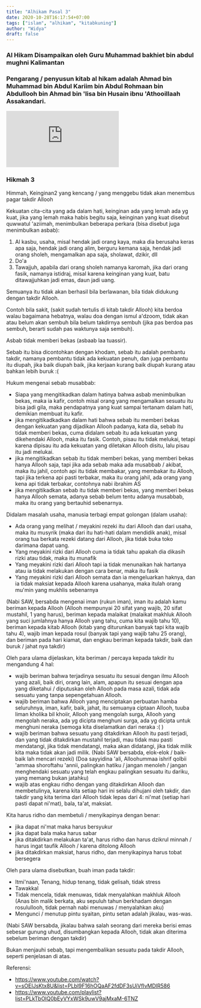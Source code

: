 ```yaml
---
title: "Alhikam Pasal 3"
date: 2020-10-28T16:17:54+07:00
tags: ["islam", "alhikam", "kitabkuning"]
author: "Widya"
draft: false
---
```


### Al Hikam Disampaikan oleh Guru Muhammad bakhiet bin abdul mughni Kalimantan
### Pengarang / penyusun kitab al hikam adalah Ahmad bin Muhammad bin Abdul Kariim bin Abdul Rohmaan bin Abdullooh bin Ahmad bin 'Iisa bin Husain ibnu 'Athooillaah Assakandari.

<iframe width="300" height="150"
src="https://www.youtube.com/embed/sOEIJsKtx8U" 
frameborder="0" 
allow="accelerometer; encrypted-media; gyroscope; picture-in-picture" 
allowfullscreen></iframe>

### Hikmah 3

Himmah, Keinginan2 yang kencang / yang menggebu tidak akan menembus pagar takdir Allooh

Kekuatan cita-cita yang ada dalam hati, keinginan ada yang lemah ada yg kuat, jika yang lemah maka habis begitu saja, keinginan yang kuat disebut quwwatul 'aziimah, menimbulkan beberapa perkara (bisa disebut juga menimbulkan asbab):

1. Al kasbu, usaha, misal hendak jadi orang kaya, maka dia berusaha keras apa saja, hendak jadi orang alim, berguru kemana saja, hendak jadi orang sholeh, mengamalkan apa saja, sholawat, dzikir, dll
2. Do'a
3. Tawajjuh, apabila dari orang sholeh namanya karomah, jika dari orang fasik, namanya istidraj, misal karena keinginan yang kuat, batu ditawajjuhkan jadi emas, daun jadi uang.

Semuanya itu tidak akan berhasil bila berlawanan, bila tidak didukung dengan takdir Allooh.

Contoh bila sakit, (sakit sudah tertulis di kitab takdir Allooh) kita berdoa walau bagaimana hebatnya, walau doa dengan ismul a'dzoom, tidak akan atau belum akan sembuh bila belum takdirnya sembuh (jika pas berdoa pas sembuh, berarti sudah pas waktunya saja sembuh).

Asbab tidak memberi bekas (asbaab laa tuassir).

Sebab itu bisa dicontohkan dengan khodam, sebab itu adalah pembantu takdir, namanya pembantu tidak ada kekuatan penuh, dan juga pembantu itu diupah, jika baik diupah baik, jika kerjaan kurang baik diupah kurang atau bahkan lebih buruk :(

Hukum mengenai sebab musabbab:

* Siapa yang mengitikadkan dalam hatinya bahwa asbab menimbulkan bekas, maka ia kafir, contoh misal orang yang mengamalkan sesuatu itu bisa jadi gila, maka pendapatnya yang kuat sampai tertanam dalam hati, demikian membuat itu kafir.
* jika mengitikadkadkan dalam hati bahwa sebab itu memberi bekas dengan kekuatan yang dijadikan Allooh padanya, kata dia, sebab itu tidak memberi bekas, cuma didalam sebab itu ada kekuatan yang dikehendaki Allooh, maka itu fasik. Contoh, pisau itu tidak melukai, tetapi karena dipisau itu ada kekuatan yang diletakan Allooh disitu, lalu pisau itu jadi melukai.
* jika mengitikadkan sebab itu tidak memberi bekas, yang memberi bekas hanya Allooh saja, tapi jika ada sebab maka ada musabbab / akibat, maka itu jahil, contoh api itu tidak membakar, yang membakar itu Allooh, tapi jika terkena api pasti terbakar, maka itu orang jahil, ada orang yang kena api tidak terbakar, contohnya nabi ibrahim AS
* jika mengitikadkan sebab itu tidak memberi bekas, yang memberi bekas hanya Allooh semata, adanya sebab belum tentu adanya musabbab, maka itu orang yang bertauhid sebenarnya.

Didalam masalah usaha, manusia terbagi empat golongan (dalam usaha):

* Ada orang yang melihat / meyakini rezeki itu dari Allooh dan dari usaha, maka itu musyrik (maka dari itu hati-hati dalam mendidik anak), misal orang tua berkata rezeki datang dari Allooh, jika tidak buka toko darimana dapat uang.
* Yang meyakini rizki dari Allooh cuma ia tidak tahu apakah dia dikasih rizki atau tidak, maka itu munafik
* Yang meyakini rizki dari Allooh tapi ia tidak menunaikan hak hartanya atau ia tidak melakukan dengan cara benar, maka itu fasik
* Yang meyakini rizki dari Allooh semata dan ia mengeluarkan haknya, dan ia tidak maksiat kepada Allooh karena usahanya, maka itulah orang mu'min yang mukhlis sebenarnya

(Nabi SAW, bersabda mengenai iman (rukun iman), iman itu adalah kamu beriman kepada Allooh (Allooh mempunyai 20 sifat yang wajib, 20 sifat mustahil, 1 yang harus), beriman kepada malaikat (malaikat makhluk Allooh yang suci jumlahnya hanya Allooh yang tahu, cuma kita wajib tahu 10), beriman kepada kitab Allooh (kitab yang diturunkan banyak tapi kita wajib tahu 4), wajib iman kepada rosul (banyak tapi yang wajib tahu 25 orang), dan beriman pada hari kiamat, dan engkau beriman kepada takdir, baik dan buruk / jahat nya takdir)

Oleh para ulama dijelaskan, kita beriman / percaya kepada takdir itu mengandung 4 hal:

* wajib beriman bahwa terjadinya sesuatu itu sesuai dengan ilmu Allooh yang azali, baik diri, orang lain, alam, apapun itu sesuai dengan apa yang diketahui / diputuskan oleh Allooh pada masa azali, tidak ada sesuatu yang tanpa sepengetahuan Allooh.
* wajib beriman bahwa Allooh yang menciptakan perbuatan hamba seluruhnya, iman, kafir, baik, jahat, itu semuanya ciptaan Allooh, tuuba liman kholika bil khoiir, Allooh yang mengolah surga, Allooh yang mengolah neraka, ada yg dicipta menghuni surga, ada yg dicipta untuk menghuni neraka (semoga kita diselamatkan dari neraka :( )
* wajib beriman bahwa sesuatu yang ditakdirkan Allooh itu pasti terjadi, dan yang tidak ditakdirkan mustahil terjadi, mau tidak mau pasti mendatangi, jika tidak mendatangi, maka akan didatangi, jika tidak milik kita maka tidak akan jadi milik.
(Nabi SAW bersabda, elok-elok / baik-baik lah mencari rezeki)
(Doa sayyidina 'ali, Alloohummaa ishrif qolbii 'ammaa shoroftahu 'annii, palingkan hatiku / jangan menoleh / jangan menghendaki sesuatu yang telah engkau palingkan sesuatu itu dariku, yang memang bukan jatahku)
* wajib atas engkau ridho dengan yang ditakdirkan Allooh dan membetulinya, karena kita setiap hari ini selalu dihujani oleh takdir, dan takdir yang kita terima dari Allooh tidak lepas dari 4:
ni'mat (setiap hari pasti dapat ni'mat), bala, ta'at, maksiat.

Kita harus ridho dan membetuli / menyikapinya dengan benar:

* jika dapat ni'mat maka harus bersyukur
* jika dapat bala maka harus sabar
* jika ditakdirkan melakukan ta'at, harus ridho dan harus dzikrul minnah / harus ingat taufik Allooh / karena ditolong Allooh
* jika ditakdirkan maksiat, harus ridho, dan menyikapinya harus tobat bersegera

Oleh para ulama disebutkan, buah iman pada takdir:

* Itmi'naan, Tenang, hidup tenang, tidak gelisah, tidak stress
* Tawakkal
* Tidak mencela, tidak menuwas, tidak menyalahkan makhluk Allooh (Anas bin malik berkata, aku sepuluh tahun berkhadam dengan rosulullooh, tidak pernah nabi menuwas / menyalahkan aku)
* Mengunci / menutup pintu syaitan, pintu setan adalah jikalau, was-was.

(Nabi SAW bersabda, jikalau bahwa salah seorang dari mereka berisi emas sebesar gunung uhud, disumbangkan kepada Allooh, tidak akan diterima sebelum beriman dengan takdir)

Bukan menjauhi sebab, tapi mengembalikan sesuatu pada takdir Allooh, seperti penjelasan di atas.

Referensi:

* https://www.youtube.com/watch?v=sOEIJsKtx8U&list=PLbl9F16hOQaAF2fdDF3sUiVfIvMDlR586
* https://www.youtube.com/playlist?list=PLkTbOlQ0bEyVYxWSk9uwV9ajMxaM-6TNZ
